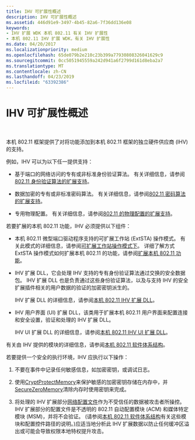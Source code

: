 ```yaml
---
title: IHV 可扩展性概述
description: IHV 可扩展性概述
ms.assetid: 446d91e9-3497-4b45-82a6-7f36dd136e08
keywords:
- IHV 扩展 WDK 本机 802.11 有关 IHV 扩展性
- 本机 802.11 IHV 扩展 WDK，有关 IHV 扩展性
ms.date: 04/20/2017
ms.localizationpriority: medium
ms.openlocfilehash: 65de079b2e210c23b399a77930808326041629c9
ms.sourcegitcommit: 0cc5051945559a242d941a6f2799d161d8eba2a7
ms.translationtype: MT
ms.contentlocale: zh-CN
ms.lasthandoff: 04/23/2019
ms.locfileid: "63392386"
---
```

# <a name="overview-of-ihv-extensibility"></a>IHV 可扩展性概述




 

本机 802.11 框架提供了对将功能添加到本机 802.11 框架的独立硬件供应商 (IHV) 的支持。

例如，IHV 可以为以下任一提供支持：

-   基于端口的网络访问的专有或非标准身份验证算法。 有关详细信息，请参阅[802.11 身份验证算法的扩展支持](extending-support-for-802-11-authentication-algorithms.md)。

-   数据加密的专有或非标准密码算法。 有关详细信息，请参阅[802.11 密码算法的扩展支持](extending-support-for-802-11-cipher-algorithms.md)。

-   专用物理配置。 有关详细信息，请参阅[802.11 的物理配置的扩展支持](extending-support-for-802-11-phy-configurations.md)。

若要扩展的本机 802.11 功能，IHV 必须提供以下组件：

-   本机 802.11 微型端口驱动程序支持的可扩展工作站 (ExtSTA) 操作模式。 有关此模式的详细信息，请参阅[可扩展工作站操作模式下](extensible-station-operation-mode.md)。 详细了解方式 ExtSTA 操作模式如何扩展本机 802.11 的功能，请参阅[扩展本机 802.11 功能](extending-native-802-11-functionality.md)。

-   IHV 扩展 DLL，它会处理 IHV 支持的专有身份验证算法通过交换的安全数据包。 IHV 扩展 DLL 也是负责通过这些身份验证算法，以及与支持 IHV 的安全扩展插件相关的用户数据的验证的加密密钥派生的。

    IHV 扩展 DLL 的详细信息，请参阅[本机 802.11 IHV 扩展 DLL](native-802-11-ihv-extensions-dll4.md)。

-   IHV 用户界面 (UI) 扩展 DLL，该类用于扩展本机 802.11 用户界面来配置连接和安全设置，验证和处理的 IHV 扩展 DLL。

    IHV UI 扩展 DLL 的详细信息，请参阅[本机 802.11 IHV UI 扩展 DLL](native-802-11-ihv-ui-extensions-dll2.md)。

有关由 IHV 提供的模块的详细信息，请参阅[本机 802.11 软件体系结构](native-802-11-software-architecture.md)。

若要提供一个安全的执行环境，IHV 应执行以下操作：

1.  不要在事件中记录任何敏感信息，如加密密钥，或调试日志。

2.  使用[CryptProtectMemory](https://go.microsoft.com/fwlink/p/?linkid=64677)来保护敏感的加密密钥存储在内存中，并[SecureZeroMemory](https://go.microsoft.com/fwlink/p/?linkid=64678)清除内存时使用密钥来完成。

3.  将处理的 IHV 扩展部分[网络配置文件](configuration-through-a-network-profile.md)作为不受信任的数据被攻击者所操控。 IHV 扩展部分的配置文件是不透明的 802.11 自动配置模块 (ACM) 和媒体特定模块 (MSM)，并将不会验证。 (请参阅[本机 802.11 软件体系结构](native-802-11-software-architecture.md)有关这些模块和配置控件路径的说明。)应适当地分析此 IHV 扩展数据以防止任何缓冲区溢出或可能会导致权限本地特权提升攻击。

 

 





